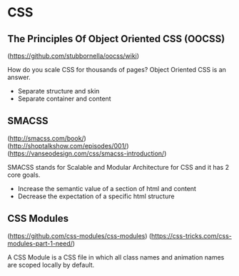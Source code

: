# CSS

## The Principles Of Object Oriented CSS (OOCSS)
(https://github.com/stubbornella/oocss/wiki)

How do you scale CSS for thousands of pages? Object Oriented CSS is an answer.
- Separate structure and skin
- Separate container and content

## SMACSS
(http://smacss.com/book/)  
(http://shoptalkshow.com/episodes/001/)  
(https://vanseodesign.com/css/smacss-introduction/)

SMACSS stands for Scalable and Modular Architecture for CSS and it has 2 core goals.
- Increase the semantic value of a section of html and content
- Decrease the expectation of a specific html structure

## CSS Modules
(https://github.com/css-modules/css-modules)
(https://css-tricks.com/css-modules-part-1-need/)

A CSS Module is a CSS file in which all class names and animation names are scoped locally by default.
